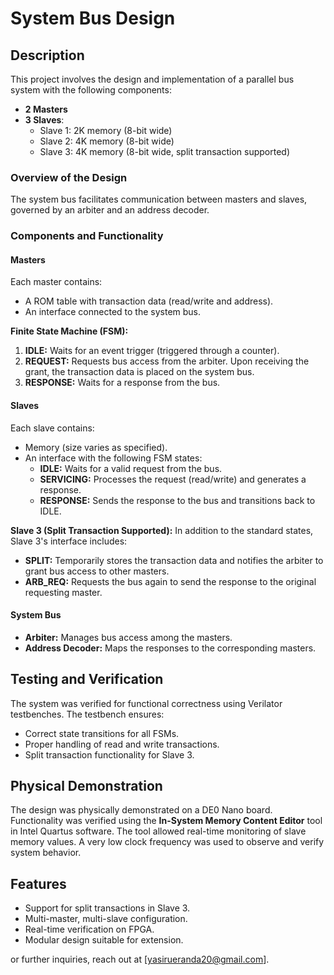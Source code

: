 # System Bus Design

## Description
This project involves the design and implementation of a parallel bus system with the following components:
- **2 Masters**
- **3 Slaves**: 
  - Slave 1: 2K memory (8-bit wide)
  - Slave 2: 4K memory (8-bit wide)
  - Slave 3: 4K memory (8-bit wide, split transaction supported)

### Overview of the Design
The system bus facilitates communication between masters and slaves, governed by an arbiter and an address decoder. 

### Components and Functionality
#### **Masters**
Each master contains:
- A ROM table with transaction data (read/write and address).
- An interface connected to the system bus.

**Finite State Machine (FSM):**
1. **IDLE:** Waits for an event trigger (triggered through a counter).
2. **REQUEST:** Requests bus access from the arbiter. Upon receiving the grant, the transaction data is placed on the system bus.
3. **RESPONSE:** Waits for a response from the bus.

#### **Slaves**
Each slave contains:
- Memory (size varies as specified).
- An interface with the following FSM states:
  - **IDLE:** Waits for a valid request from the bus.
  - **SERVICING:** Processes the request (read/write) and generates a response.
  - **RESPONSE:** Sends the response to the bus and transitions back to IDLE.

**Slave 3 (Split Transaction Supported):**
In addition to the standard states, Slave 3's interface includes:
- **SPLIT:** Temporarily stores the transaction data and notifies the arbiter to grant bus access to other masters.
- **ARB_REQ:** Requests the bus again to send the response to the original requesting master.

#### **System Bus**
- **Arbiter:** Manages bus access among the masters.
- **Address Decoder:** Maps the responses to the corresponding masters.

## Testing and Verification
The system was verified for functional correctness using Verilator testbenches. The testbench ensures:
- Correct state transitions for all FSMs.
- Proper handling of read and write transactions.
- Split transaction functionality for Slave 3.

## Physical Demonstration
The design was physically demonstrated on a DE0 Nano board. Functionality was verified using the **In-System Memory Content Editor** tool in Intel Quartus software. The tool allowed real-time monitoring of slave memory values. A very low clock frequency was used to observe and verify system behavior.

## Features
- Support for split transactions in Slave 3.
- Multi-master, multi-slave configuration.
- Real-time verification on FPGA.
- Modular design suitable for extension.

or further inquiries, reach out at [yasirueranda20@gmail.com].
